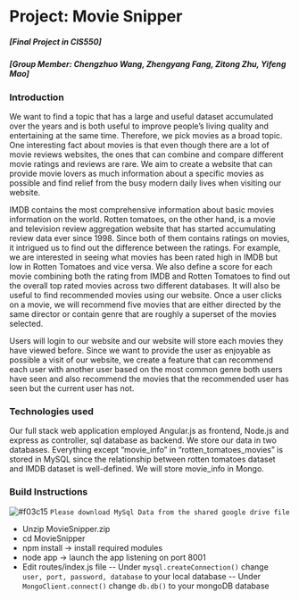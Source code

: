 # Project: Movie Snipper

##### [Final Project in CIS550]
##### [Group Member: Chengzhuo Wang, Zhengyang Fang, Zitong Zhu, Yifeng Mao]

### Introduction

We want to find a topic that has a large and useful dataset accumulated over the years and is both useful to improve people’s living quality and entertaining at the same time. Therefore, we pick movies as a broad topic. One interesting fact about movies is that even though there are a lot of movie reviews websites, the ones that can combine and compare different movie ratings and reviews are rare. We aim to create a website that can provide movie lovers as much information about a specific movies as possible and find relief from the busy modern daily lives when visiting our website.

IMDB contains the most comprehensive information about basic movies information on the world. Rotten tomatoes, on the other hand, is a movie and television review aggregation website that has started accumulating review data ever since 1998. Since both of them contains ratings on movies, it intrigued us to find out the difference between the ratings. For example, we are interested in seeing what movies has been rated high in IMDB but low in Rotten Tomatoes and vice versa. We also define a score for each movie combining both the rating from IMDB and Rotten Tomatoes to find out the overall top rated movies across two different databases. It will also be useful to find recommended movies using our website. Once a user clicks on a movie, we will recommend five movies that are either directed by the same director or contain genre that are roughly a superset of the movies selected.

Users will login to our website and our website will store each movies they have viewed before. Since we want to provide the user as enjoyable as possible a visit of our website, we create a feature that can recommend each user with another user based on the most common genre both users have seen and also recommend the movies that the recommended user has seen but the current user has not.


### Technologies used
Our full stack web application employed Angular.js as frontend, Node.js and express as controller, sql database as backend. We store our data in two databases. Everything except “movie_info” in “rotten_tomatoes_movies” is stored in MySQL since the relationship between rotten tomatoes dataset and IMDB dataset is well-defined. We will store movie_info in Mongo.

### Build Instructions
![#f03c15](https://placehold.it/15/f03c15/000000?text=+) `Please download MySql Data from the shared google drive file`
- Unzip MovieSnipper.zip
- cd MovieSnipper
- npm install → install required modules
- node app → launch the app listening on port 8001
- Edit routes/index.js file
--   Under `mysql.createConnection()` change `user, port, password, database` to your local database
--   Under `MongoClient.connect()` change `db.db()` to your mongoDB database


